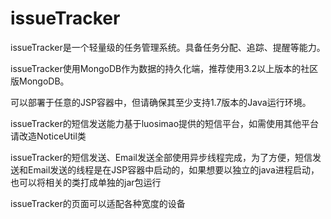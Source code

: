 # issueTracker

issueTracker是一个轻量级的任务管理系统。具备任务分配、追踪、提醒等能力。

issueTracker使用MongoDB作为数据的持久化端，推荐使用3.2以上版本的社区版MongoDB。

可以部署于任意的JSP容器中，但请确保其至少支持1.7版本的Java运行环境。

issueTracker的短信发送能力基于luosimao提供的短信平台，如需使用其他平台请改造NoticeUtil类

issueTracker的短信发送、Email发送全部使用异步线程完成，为了方便，短信发送和Email发送的线程是在JSP容器中启动的，如果想要以独立的java进程启动，也可以将相关的类打成单独的jar包运行

issueTracker的页面可以适配各种宽度的设备
